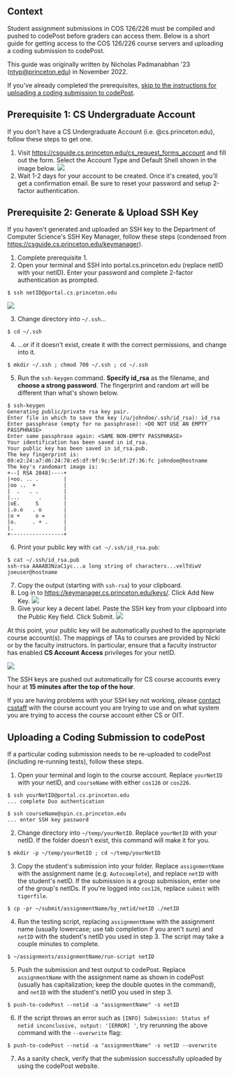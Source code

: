 ## Context

Student assignment submissions in COS 126/226 must be compiled and pushed to codePost before graders can access them. Below is a short guide for getting access to the COS 126/226 course servers and uploading a coding submission to codePost.

This guide was originally written by Nicholas Padmanabhan '23 (ntyp@princeton.edu) in November 2022.

If you've already completed the prerequisites, [skip to the instructions for uploading a coding submission to codePost](#running-the-codepost-compilation--upload-script).

## Prerequisite 1: CS Undergraduate Account

If you don't have a CS Undergraduate Account (i.e. @cs.princeton.edu), follow these steps to get one.

1. Visit https://csguide.cs.princeton.edu/cs_request_forms_account and fill out the form. Select the Account Type and Default Shell shown in the image below.
   ![](images/cs-account-form.png)
1. Wait 1-2 days for your account to be created. Once it's created, you'll get a confirmation email. Be sure to reset your password and setup 2-factor authentication.

## Prerequisite 2: Generate & Upload SSH Key

If you haven't generated and uploaded an SSH key to the Department of Computer Science's SSH Key Manager, follow these steps (condensed from https://csguide.cs.princeton.edu/keymanager).

1. Complete prerequisite 1.
2. Open your terminal and SSH into portal.cs.princeton.edu (replace netID with your netID). Enter your password and complete 2-factor authentication as prompted.

```
$ ssh netID@portal.cs.princeton.edu
```

![](images/ssh-portal.png)

3. Change directory into `~/.ssh`...

```
$ cd ~/.ssh
```

4. ...or if it doesn't exist, create it with the correct permissions, and change into it.

```
$ mkdir ~/.ssh ; chmod 700 ~/.ssh ; cd ~/.ssh
```

5. Run the `ssh-keygen` command. **Specify id_rsa** as the filename, and **choose a strong password**. The fingerprint and random art will be different than what's shown below.

```
$ ssh-keygen
Generating public/private rsa key pair.
Enter file in which to save the key (/u/johndoe/.ssh/id_rsa): id_rsa
Enter passphrase (empty for no passphrase): <DO NOT USE AN EMPTY PASSPHRASE>
Enter same passphrase again: <SAME NON-EMPTY PASSPHRASE>
Your identification has been saved in id_rsa.
Your public key has been saved in id_rsa.pub.
The key fingerprint is: 09:e2:24:a7:d6:24:78:e5:df:9f:9c:5e:bf:2f:36:fc johndoe@hostname
The key's randomart image is:
+--[ RSA 2048]----+
|+oo. .. .        |
|oo ..  +         |
|  .   . .        |
|...      .       |
|oE.     S        |
|.o.o   . o       |
|o +     o =      |
|o.     . + .     |
|.                |
+-----------------+
```

6. Print your public key with `cat ~/.ssh/id_rsa.pub`:

```
$ cat ~/.ssh/id_rsa.pub
ssh-rsa AAAAB3NzaC1yc...a long string of characters...velTdiwV joeuser@hostname
```

7. Copy the output (starting with `ssh-rsa`) to your clipboard.
8. Log in to https://keymanager.cs.princeton.edu/keys/. Click Add New Key.
   ![](/images/key-manager-home.png)
9. Give your key a decent label. Paste the SSH key from your clipboard into the Public Key field. Click Submit.
   ![](/images/key-manager-form.png)

At this point, your public key will be automatically pushed to the appropriate course account(s). The mappings of TAs to courses are provided by Nicki or by the faculty instructors. In particular, ensure that a faculty instructor has enabled **CS Account Access** privileges for your netID.

![](/images/cs-account-access.png)

The SSH keys are pushed out automatically for CS course accounts every hour at **15 minutes after the top of the hour**.

If you are having problems with your SSH key not working, please [contact csstaff](https://csguide.cs.princeton.edu/gethelp/csstaff) with the course account you are trying to use and on what system you are trying to access the course account either CS or OIT.

## Uploading a Coding Submission to codePost

If a particular coding submission needs to be re-uploaded to codePost (including re-running tests), follow these steps.

1. Open your terminal and login to the course account. Replace `yourNetID` with your netID, and `courseName` with either `cos126` or `cos226`.

```
$ ssh yourNetID@portal.cs.princeton.edu
... complete Duo authentication

$ ssh courseName@spin.cs.princeton.edu
... enter SSH key password
```

2. Change directory into `~/temp/yourNetID`. Replace `yourNetID` with your netID. If the folder doesn't exist, this command will make it for you.

```
$ mkdir -p ~/temp/yourNetID ; cd ~/temp/yourNetID
```

3. Copy the student's submission into your folder. Replace `assignmentName` with the assignment name (e.g. `Autocomplete`), and replace `netID` with the student's netID. If the submission is a group submission, enter one of the group's netIDs. If you're logged into `cos126`, replace `submit` with `tigerfile`.

```
$ cp -pr ~/submit/assignmentName/by_netid/netID ./netID
```

4. Run the testing script, replacing `assignmentName` with the assignment name (usually lowercase; use tab completion if you aren't sure) and `netID` with the student's netID you used in step 3. The script may take a couple minutes to complete.

```
$ ~/assignments/assignmentName/run-script netID
```

5. Push the submission and test output to codePost. Replace `assignmentName` with the assignment name as shown in codePost (usually has capitalization; keep the double quotes in the command), and `netID` with the student's netID you used in step 3.

```
$ push-to-codePost --netid -a "assignmentName" -s netID
```

6. If the script throws an error such as `[INFO] Submission: Status of netid inconclusive, output: '[ERROR] '`, try rerunning the above command with the `--overwrite` flag:

```
$ push-to-codePost --netid -a "assignmentName" -s netID --overwrite
```

7. As a sanity check, verify that the submission successfully uploaded by using the codePost website.
